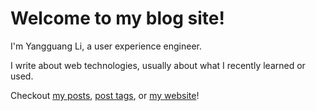 # Welcome to my blog site!

I'm Yangguang Li, a user experience engineer.

I write about web technologies, usually about what I recently learned or used.

Checkout [my posts](./posts), [post tags](./tags), or [my website](https://liyangguang.com)!
